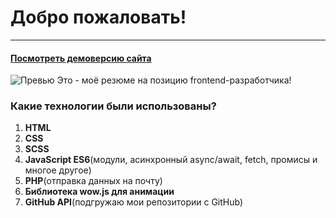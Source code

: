 # Добро пожаловать!
---
####  [Посмотреть демоверсию сайта](http://webdesign.ru.net)
![Превью](https://sun9-54.userapi.com/a8HZMrwsZGjF8rTcLLrXER-Xou7rRg8RkhXJVw/ggAUO0nqhWQ.jpg)
Это - моё резюме на позицию frontend-разработчика!
###  Какие технологии были использованы?
1. **HTML**
2. **CSS**
3. **SCSS**
4. **JavaScript ES6**(модули, асинхронный async/await, fetch, промисы и многое другое)
5. **PHP**(отправка данных на почту)
6. **Библиотека wow.js для анимации**
7. **GitHub API**(подгружаю мои репозитории с GitHub)




